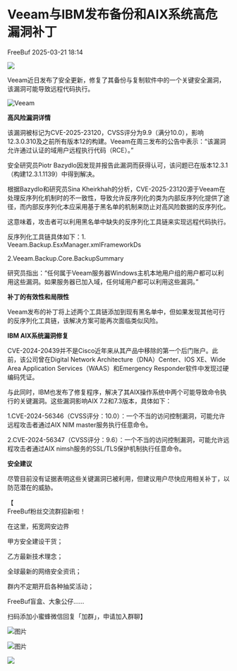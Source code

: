 #  Veeam与IBM发布备份和AIX系统高危漏洞补丁   
 FreeBuf   2025-03-21 18:14  
  
![](https://mmbiz.qpic.cn/mmbiz_gif/qq5rfBadR38jUokdlWSNlAjmEsO1rzv3srXShFRuTKBGDwkj4gvYy34iajd6zQiaKl77Wsy9mjC0xBCRg0YgDIWg/640?wx_fmt=gif "")  
  
  
Veeam近日发布了安全更新，修复了其备份与复制软件中的一个关键安全漏洞，该漏洞可能导致远程代码执行。  
  
  
![Veeam](https://mmbiz.qpic.cn/mmbiz_jpg/qq5rfBadR38XwTgRA48WDosoh2GoRypxtyeULKtX18aclxJCyS86T8589FicrlJIL8J2tTDOoXCFu5hncVsGrTg/640?wx_fmt=jpeg&from=appmsg "")  
  
  
**高风险漏洞详情**  
  
  
  
该漏洞被标记为CVE-2025-23120，CVSS评分为9.9（满分10.0），影响12.3.0.310及之前所有版本12的构建。Veeam在周三发布的公告中表示：“该漏洞允许通过认证的域用户远程执行代码（RCE）。”  
  
  
安全研究员Piotr Bazydlo因发现并报告此漏洞而获得认可，该问题已在版本12.3.1（构建12.3.1.1139）中得到解决。  
  
  
根据Bazydlo和研究员Sina Kheirkhah的分析，CVE-2025-23120源于Veeam在处理反序列化机制时的不一致性，导致允许反序列化的类为内部反序列化提供了途径，而内部反序列化本应采用基于黑名单的机制来防止对高风险数据的反序列化。  
  
  
这意味着，攻击者可以利用黑名单中缺失的反序列化工具链来实现远程代码执行。  
  
  
反序列化工具链具体如下：1.  
Veeam.Backup.EsxManager.xmlFrameworkDs  
  
2.Veeam.Backup.Core.BackupSummary  
  
  
研究员指出：“任何属于Veeam服务器Windows主机本地用户组的用户都可以利用这些漏洞。如果服务器已加入域，任何域用户都可以利用这些漏洞。”  
  
  
**补丁的有效性和局限性**  
  
  
  
Veeam发布的补丁将上述两个工具链添加到现有黑名单中，但如果发现其他可行的反序列化工具链，该解决方案可能再次面临类似风险。  
  
  
**IBM AIX系统漏洞修复**  
  
  
  
CVE-2024-20439并不是Cisco近年来从其产品中移除的第一个后门账户。此前，该公司曾在Digital Network Architecture（DNA）Center、IOS XE、Wide Area Application Services（WAAS）和Emergency Responder软件中发现过硬编码凭证。  
  
  
与此同时，IBM也发布了修复程序，解决了其AIX操作系统中两个可能导致命令执行的关键漏洞。这些漏洞影响AIX 7.2和7.3版本，具体如下：  
  
1.CVE-2024-56346（CVSS评分：10.0）：一个不当的访问控制漏洞，可能允许远程攻击者通过AIX NIM master服务执行任意命令。  
  
2.CVE-2024-56347（CVSS评分：9.6）：一个不当的访问控制漏洞，可能允许远程攻击者通过AIX nimsh服务的SSL/TLS保护机制执行任意命令。  
  
  
**安全建议**  
  
  
  
尽管目前没有证据表明这些关键漏洞已被利用，但建议用户尽快应用相关补丁，以防范潜在的威胁。  
  
  
【  
FreeBuf粉丝交流群招新啦！  
  
在这里，拓宽网安边界  
  
甲方安全建设干货；  
  
乙方最新技术理念；  
  
全球最新的网络安全资讯；  
  
群内不定期开启各种抽奖活动；  
  
FreeBuf盲盒、大象公仔......  
  
扫码添加小蜜蜂微信回复「加群」，申请加入群聊】  
  
  
![图片](https://mmbiz.qpic.cn/mmbiz_jpg/qq5rfBadR3ich6ibqlfxbwaJlDyErKpzvETedBHPS9tGHfSKMCEZcuGq1U1mylY7pCEvJD9w60pWp7NzDjmM2BlQ/640?wx_fmt=other&wxfrom=5&wx_lazy=1&wx_co=1&retryload=2&tp=webp "")  
  
  
![图片](https://mmbiz.qpic.cn/mmbiz_png/qq5rfBadR3ic5icaZr7IGkVcd3DT6vXW4B4LOZ1M7YkTPhS1AT2DQJaicFjtCxt5BRO7p5AOJqvH3EJABCd0BFqYQ/640?wx_fmt=other&from=appmsg&wxfrom=5&wx_lazy=1&wx_co=1&tp=webp "")  
  
  
  
  
  
  
  
  
  
[](https://mp.weixin.qq.com/s?__biz=MjM5NjA0NjgyMA==&mid=2651312407&idx=1&sn=60289b6b056aee1df1685230aa453829&token=1964067027&lang=zh_CN&scene=21#wechat_redirect)  
  
![](https://mmbiz.qpic.cn/mmbiz_gif/qq5rfBadR3icF8RMnJbsqatMibR6OicVrUDaz0fyxNtBDpPlLfibJZILzHQcwaKkb4ia57xAShIJfQ54HjOG1oPXBew/640?wx_fmt=gif "")  
  
